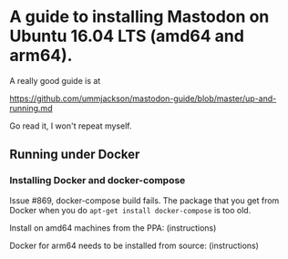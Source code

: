 # A guide to installing Mastodon on Ubuntu 16.04 LTS (amd64 and arm64).

A really good guide is at 

https://github.com/ummjackson/mastodon-guide/blob/master/up-and-running.md

Go read it, I won't repeat myself.

## Running under Docker

### Installing Docker and docker-compose

Issue #869, docker-compose build fails. The package that you get from 
Docker when you do `apt-get install docker-compose` is too old. 

Install on amd64 machines from the PPA: (instructions)

Docker for arm64 needs to be installed from source: (instructions) 
